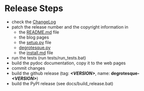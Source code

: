 Release Steps
=============

* check the [ChangeLog](https://github.com/dkrajzew/degrotesque/blob/master/docs/mkdocs/changes.md)
* patch the release number and the copyright information in
    * the [README.md](https://github.com/dkrajzew/degrotesque/blob/master/README.md) file
    * the blog pages
    * the [setup.py](https://github.com/dkrajzew/degrotesque/blob/master/setup.py) file
    * [degrotesque.py](https://github.com/dkrajzew/degrotesque/blob/master/degrotesque.py)
    * the [install.md](https://github.com/dkrajzew/degrotesque/blob/master/docs/mkdocs/install.md) file
* run the tests (run tests/run_tests.bat)
* build the pydoc documentation, copy it to the web pages
* commit changes
* build the github release (tag: ___&lt;VERSION&gt;___, name: __degrotesque-_&lt;VERSION&gt;___)
* build the PyPI release (see docs/build_release.bat)
